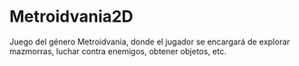# Metroidvania2D

Juego del género Metroidvania, donde el jugador se encargará de explorar mazmorras, luchar contra enemigos, obtener objetos, etc.

